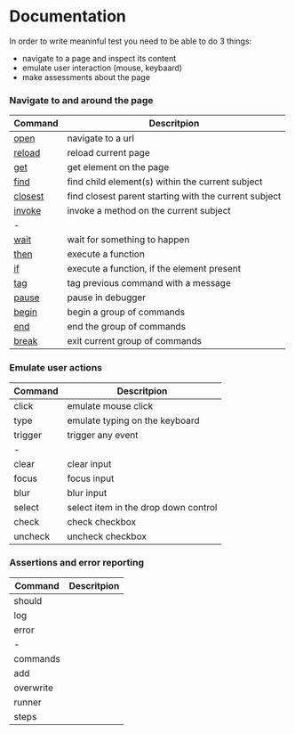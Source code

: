# Documentation

In order to write meaninful test you need to be able to do 3 things:
- navigate to a page and inspect its content
- emulate user interaction (mouse, keybaard)
- make assessments about the page


### Navigate to and around the page

| Command | Descritpion |
| ------- | ----------- |
| [open](open.md#open)          | navigate to a url |
| [reload](reload.md#reload)    | reload current page |
| [get](get.md#get)             | get element on the page |
| [find](find.md#find)          | find child element(s) within the current subject |
| [closest](closest.md#closest) | find closest parent starting with the current subject |
| [invoke](invoke.md#invoke)    | invoke a method on the current subject |
| - | |
| [wait](wait.md#wait)      | wait for something to happen |
| [then](then.md#then)      | execute a function |
| [if](if.md#if)            | execute a function, if the element present |
| [tag](tag.md#tag)         | tag previous command with a message |
| [pause](pause.md#pause)   | pause in debugger |
| [begin](begin.md#begin)   | begin a group of commands |
| [end](end.md#end)         | end the group of commands |
| [break](break.md#break)   | exit current group of commands |

### Emulate user actions

| Command | Descritpion |
| ------- | ----------- |
| click     | emulate mouse click |
| type      | emulate typing on the keyboard |
| trigger   | trigger any event |
| - | |
| clear     | clear input |
| focus     | focus input |
| blur      | blur input |
| select    | select item in the drop down control |
| check     | check checkbox |
| uncheck   | uncheck checkbox |

### Assertions and error reporting

| Command | Descritpion |
| ------- | ----------- |
| should  |   |
| log     |   |
| error   |   |
| - | |
| commands  |   |
| add       |   |
| overwrite |   |
| runner    |   |
| steps     |   |